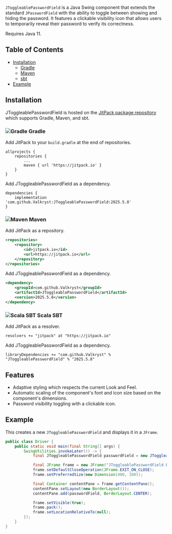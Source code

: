 `JToggleablePasswordField` is a Java Swing component that extends the standard `JPasswordField` with the ability to toggle
between showing and hiding the password. It features a clickable visibility icon that allows users to temporarily reveal
their password to verify its correctness.

Requires Java 11.

## Table of Contents

* [Installation](https://github.com/Valkryst/JToggleablePasswordField#installation)
    * [Gradle](https://github.com/Valkryst/JToggleablePasswordField#-gradle)
    * [Maven](https://github.com/Valkryst/JToggleablePasswordField#-maven)
    * [sbt](https://github.com/Valkryst/JToggleablePasswordField#-scala-sbt)
* [Example](https://github.com/Valkryst/JToggleablePasswordField#example)

## Installation

JToggleablePasswordField is hosted on the [JitPack package repository](https://jitpack.io/#Valkryst/JToggleablePasswordField)
which supports Gradle, Maven, and sbt.

### ![Gradle](https://i.imgur.com/qtc6bXq.png?1) Gradle

Add JitPack to your `build.gradle` at the end of repositories.

```
allprojects {
	repositories {
		...
		maven { url 'https://jitpack.io' }
	}
}
```

Add JToggleablePasswordField as a dependency.

```
dependencies {
	implementation 'com.github.Valkryst:JToggleablePasswordField:2025.5.8'
}
```

### ![Maven](https://i.imgur.com/2TZzobp.png?1) Maven

Add JitPack as a repository.

``` xml
<repositories>
    <repository>
        <id>jitpack.io</id>
        <url>https://jitpack.io</url>
    </repository>
</repositories>
```
Add JToggleablePasswordField as a dependency.

```xml
<dependency>
    <groupId>com.github.Valkryst</groupId>
    <artifactId>JToggleablePasswordField</artifactId>
    <version>2025.5.8</version>
</dependency>
```

### ![Scala SBT](https://i.imgur.com/Nqv3mVd.png?1) Scala SBT

Add JitPack as a resolver.

```
resolvers += "jitpack" at "https://jitpack.io"
```

Add JToggleablePasswordField as a dependency.

```
libraryDependencies += "com.github.Valkryst" % "JToggleablePasswordField" % "2025.5.8"
```

## Features

* Adaptive styling which respects the current Look and Feel.
* Automatic scaling of the component's font and icon size based on the component's dimensions.
* Password visibility toggling with a clickable icon.

## Example

This creates a new `JToggleablePasswordField` and displays it in a `JFrame`.

```java
public class Driver {
    public static void main(final String[] args) {
        SwingUtilities.invokeLater(() -> {
            final JToggleablePasswordField passwordField = new JToggleablePasswordField("secret password");

            final JFrame frame = new JFrame("JToggleablePasswordField Example");
            frame.setDefaultCloseOperation(JFrame.EXIT_ON_CLOSE);
            frame.setPreferredSize(new Dimension(400, 100));

            final Container contentPane = frame.getContentPane();
            contentPane.setLayout(new BorderLayout());
            contentPane.add(passwordField, BorderLayout.CENTER);

            frame.setVisible(true);
            frame.pack();
            frame.setLocationRelativeTo(null);
        });
    }
}
```